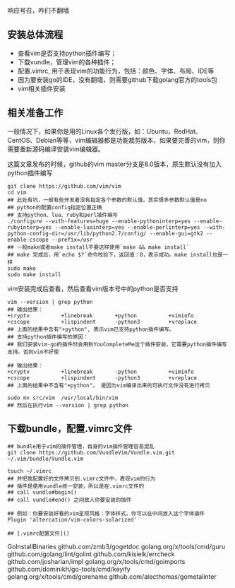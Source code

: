 响应号召，咋们不翻墙

## 安装总体流程
* 查看vim是否支持python插件编写；
* 下载vundle，管理vim的各种插件；
* 配置.vimrc, 用于表现vim的功能行为，包括：颜色、字体、布局、IDE等
* 因为要安装go的IDE，没有翻墙，则需要github下载golang官方的tools包
* vim相关插件安装

## 相关准备工作
一般情况下，如果你是用的Linux各个发行版，如：Ubuntu，RedHat、CentOS、Debian等等，vim编辑器都是功能裁剪版本，如果要完善的vim，则你需要重新源码编译安装vim编辑器。

这篇文章发布的时候，github的vim master分支是8.0版本，原生默认没有加入python插件编写
```shell
git clone https://github.com/vim/vim
cd vim
## 此处有坑，一般有些开发者没有指定各个参数的默认值，其实很多参数默认值是no
## python的配置config指定位置正确
## 支持python、lua、ruby和perl插件编写
./configure --with-features=huge --enable-pythoninterp=yes --enable-rubyinterp=yes --enable-luainterp=yes --enable-perlinterp=yes --with-python-config-dir=/usr/lib/python2.7/config/ --enable-gui=gtk2 --enable-cscope --prefix=/usr  
## 一般make或者make install不要这样使用`make && make install`
## make 完成后，用`echo $?`命令校验下，返回值：0，表示成功。make install也是一样
sudo make
sudo make install
```

vim安装完成后查看，然后查看vim版本号中的python是否支持
```shell
vim --version | grep python
## 输出结果： 
+cryptv          +linebreak       +python          +viminfo
+cscope          +lispindent      -python3         +vreplace
## 上面的结果中含有"+python", 表示vim已支持python插件编写。
## 支持python插件编写的原因：
## 我们安装vim-go的插件时会用到YouCompleteMe这个插件安装，它需要python插件编写支持。否则vim不好使

## 输出结果：
+cryptv          +linebreak       -python          +viminfo
+cscope          +lispindent      -python3         +vreplace
## 上面的结果中不含有"+python"， 是因为vim编译出来的可执行文件没有进行拷贝

sudo mv src/vim  /usr/local/bin/vim
## 然后在执行vim --version | grep python
```

## 下载bundle，配置.vimrc文件
```shell
## bundle用于vim的插件管理，自身的vim插件管理容易混乱
git clone https://github.com/VundleVim/Vundle.vim.git ~/.vim/bundle/Vundle.vim

touch ~/.vimrc
## 并把我配置好的文件拷贝到.vimrc文件中，表现vim的行为
## 插件是使用vundle统一安装，所以是在.vimrc文件的
## call vundle#begin()
## call vundle#end() 之间放入你要安装的插件

## 例如：你要安装好看的vim呈现风格：字体样式。你可以在中间放入这个字体插件
Plugin 'altercation/vim-colors-solarized'

## [.vimrc配置文件]()
```
GoInstallBinaries
github.com/zmb3/gogetdoc
golang.org/x/tools/cmd/guru
github.com/golang/lint/golint
github.com/kisielk/errcheck
github.com/josharian/impl
golang.org/x/tools/cmd/goimports
github.com/dominikh/go-tools/cmd/keyify
golang.org/x/tools/cmd/gorename
github.com/alecthomas/gometalinter
